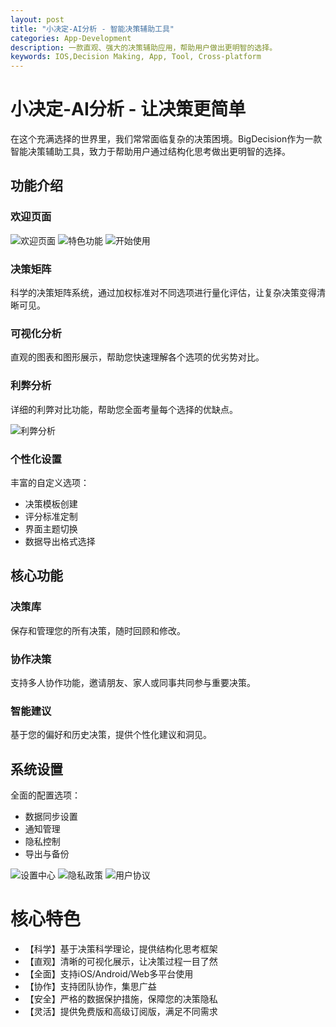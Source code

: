 ```yaml
---
layout: post
title: "小决定-AI分析 - 智能决策辅助工具"
categories: App-Development
description: 一款直观、强大的决策辅助应用，帮助用户做出更明智的选择。
keywords: IOS,Decision Making, App, Tool, Cross-platform
---
```


# 小决定-AI分析 - 让决策更简单

在这个充满选择的世界里，我们常常面临复杂的决策困境。BigDecision作为一款智能决策辅助工具，致力于帮助用户通过结构化思考做出更明智的选择。

## 功能介绍

### 欢迎页面
![欢迎页面](./images/posts/BigDecision/home_ios.png)
![特色功能](./images/posts/BigDecision/welcome_ios.png)
![开始使用](./images/posts/BigDecision/results.png)

### 决策矩阵
科学的决策矩阵系统，通过加权标准对不同选项进行量化评估，让复杂决策变得清晰可见。

### 可视化分析
直观的图表和图形展示，帮助您快速理解各个选项的优劣势对比。

### 利弊分析
详细的利弊对比功能，帮助您全面考量每个选择的优缺点。

![利弊分析](./images/posts/BigDecision/details_3.png)

### 个性化设置
丰富的自定义选项：
- 决策模板创建
- 评分标准定制
- 界面主题切换
- 数据导出格式选择


## 核心功能

### 决策库
保存和管理您的所有决策，随时回顾和修改。


### 协作决策
支持多人协作功能，邀请朋友、家人或同事共同参与重要决策。

### 智能建议
基于您的偏好和历史决策，提供个性化建议和洞见。

## 系统设置

全面的配置选项：
- 数据同步设置
- 通知管理
- 隐私控制
- 导出与备份

![设置中心](./images/posts/BigDecision/settings_ios.png)
![隐私政策](./images/posts/BigDecision/privacy.png)
![用户协议](./images/posts/BigDecision/user_guides.png)

# 核心特色

- 【科学】基于决策科学理论，提供结构化思考框架
- 【直观】清晰的可视化展示，让决策过程一目了然
- 【全面】支持iOS/Android/Web多平台使用
- 【协作】支持团队协作，集思广益
- 【安全】严格的数据保护措施，保障您的决策隐私
- 【灵活】提供免费版和高级订阅版，满足不同需求